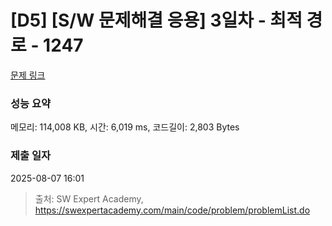 # [D5] [S/W 문제해결 응용] 3일차 - 최적 경로 - 1247 

[문제 링크](https://swexpertacademy.com/main/code/problem/problemDetail.do?contestProbId=AV15OZ4qAPICFAYD) 

### 성능 요약

메모리: 114,008 KB, 시간: 6,019 ms, 코드길이: 2,803 Bytes

### 제출 일자

2025-08-07 16:01



> 출처: SW Expert Academy, https://swexpertacademy.com/main/code/problem/problemList.do